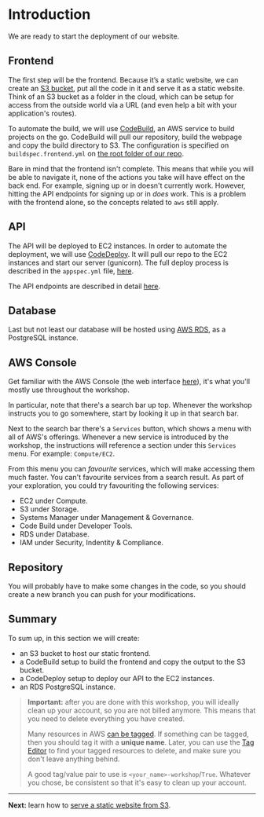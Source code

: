# Introduction

We are ready to start the deployment of our website.

## Frontend
The first step will be the frontend. Because it’s a static website, we can create an [S3 bucket](http://docs.aws.amazon.com/AmazonS3/latest/dev/UsingBucket.html), put all the code in it and serve it as a static website. Think of an S3 bucket as a folder in the cloud, which can be setup for access from the outside world via a URL (and even help a bit with your application's routes).

To automate the build, we will use [CodeBuild](https://aws.amazon.com/codebuild/), an AWS service to build projects on the go.
CodeBuild will pull our repository, build the webpage and copy the build directory to S3. The configuration is specified on `buildspec.frontend.yml` on [the root folder of our repo](/buildspec.frontend.yml).

Bare in mind that the frontend isn't complete. This means that while you will be able to navigate it, none of the actions you take will have effect on the back end. For example, signing up or in doesn't currently work. However, hitting the API endpoints for signing up or in _does_ work. This is a problem with the frontend alone, so the concepts related to `aws` still apply.

## API
The API will be deployed to EC2 instances. In order to automate the deployment, we will use [CodeDeploy](http://docs.aws.amazon.com/codedeploy/latest/userguide/welcome.html). It will pull our repo to the EC2 instances and start our server (gunicorn). The full deploy process is described in the `appspec.yml` file, [here](/appspec.yml).

The API endpoints are described in detail [here](https://github.com/ahmed-belhadj/conduit-node-api/tree/master/api#endpoints).

## Database
Last but not least our database will be hosted using [AWS RDS](http://docs.aws.amazon.com/AmazonRDS/latest/UserGuide/Welcome.html), as a PostgreSQL instance.

## AWS Console
Get familiar with the AWS Console (the web interface [here](https://console.aws.amazon.com)), it's what you'll mostly use throughout the workshop.

In particular, note that there's a search bar up top. Whenever the workshop instructs you to go somewhere, start by looking it up in that search bar.

Next to the search bar there's a `Services` button, which shows a menu with all of AWS's offerings. Whenever a new service is introduced by the workshop, the instructions will reference a section under this `Services` menu. For example: `Compute/EC2`. 

From this menu you can _favourite_ services, which will make accessing them much faster. You can't favourite services from a search result. As part of your exploration, you could try favouriting the following services:
- EC2 under Compute.
- S3 under Storage.
- Systems Manager under Management & Governance.
- Code Build under Developer Tools.
- RDS under Database.
- IAM under Security, Indentity & Compliance.

## Repository
You will probably have to make some changes in the code, so you should create a new branch you can push for your modifications.

## Summary
To sum up, in this section we will create:

- an S3 bucket to host our static frontend.
- a CodeBuild setup to build the frontend and copy the output to the S3 bucket.
- a CodeDeploy setup to deploy our API to the EC2 instances.
- an RDS PostgreSQL instance.

> **Important:** after you are done with this workshop, you will ideally clean up your account, so you are not billed anymore. This means that you need to delete everything you have created.
>
> Many resources in AWS [can be tagged](https://aws.amazon.com/answers/account-management/aws-tagging-strategies/). If something can be tagged, then you should tag it with a **unique name**. Later, you can use the [Tag Editor](https://aws.amazon.com/blogs/aws/resource-groups-and-tagging/) to find your tagged resources to delete, and make sure you don't leave anything behind.
>
> A good tag/value pair to use is `<your_name>-workshop`/`True`. Whatever you chose, be consistent so that it's easy to clean up your account.


---

**Next:** learn how to [serve a static website from S3](/workshop/s3-web-ec2-api-rds/01-serve-website-from-s3.md).
